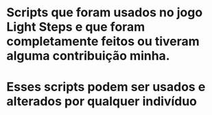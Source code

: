 # Scripts que foram usados no jogo Light Steps e que foram completamente feitos ou tiveram alguma contribuição minha.
# Esses scripts podem ser usados e alterados por qualquer indivíduo

